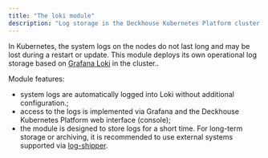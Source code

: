 ```yaml
---
title: "The loki module"
description: "Log storage in the Deckhouse Kubernetes Platform cluster based on Grafana Loki."
---
```


In Kubernetes, the system logs on the nodes do not last long and may be lost during a restart or update. This module deploys its own operational log storage based on [Grafana Loki](https://grafana.com/oss/loki/) in the cluster..

Module features:

- system logs are automatically logged into Loki without additional configuration.;
- access to the logs is implemented via Grafana and the Deckhouse Kubernetes Platform web interface (console);
- the module is designed to store logs for a short time. For long-term storage or archiving, it is recommended to use external systems supported via [log-shipper](../log-shipper/).
